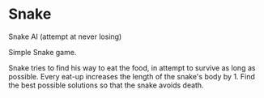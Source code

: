 # Snake
Snake AI (attempt at never losing)

Simple Snake game.


Snake tries to find his way to eat the food, in attempt to survive as long as possible.
Every eat-up increases the length of the snake's body by 1. 
Find the best possible solutions so that the snake avoids death.
